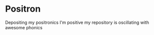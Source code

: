 # Positron
Depositing my positronics
I'm positive my repository is oscillating with awesome phonics

